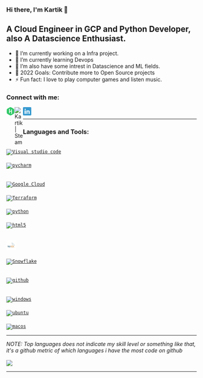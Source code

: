 ### Hi there, I'm Kartik 👋

##  A Cloud Engineer in GCP and Python Developer, also A Datascience Enthusiast.

- 🔭 I’m currently working on a Infra project.
- 🌱 I’m currently learning Devops
- 👯 I’m also have some intrest in Datascience and ML fields.
- 🥅 2022 Goals: Contribute more to Open Source projects
- ⚡ Fun fact: I love to play computer games and listen music.

### Connect with me:

[<img align="left" alt="Kartik | Hackerrank" width="22px" src="https://raw.githubusercontent.com/yoshimitsu117/yoshimitsu117/main/hr_icon.png" />][HackerRank]
[<img align="left" alt="Kartik | Steam" width="22px" src="https://cdn.icon-icons.com/icons2/2407/PNG/512/steam_icon_146047.png" />][Steam]
[<img align="left" alt="Kartik | LinkedIn" width="22px" src="https://raw.githubusercontent.com/yoshimitsu117/yoshimitsu117/main/iconfinder_linkedin_1807540.png" />][linkedin]


<br />

---

### Languages and Tools:


[<code>
<img alt="Visual studio code" width="26px" src="https://cdn.icon-icons.com/icons2/3053/PNG/128/microsoft_visual_studio_code_alt_macos_bigsur_icon_189952.png" />
</code>](https://code.visualstudio.com/)
[<code>
<img alt="pycharm" width="26px" src="https://img.icons8.com/color/240/000000/pycharm.png" />
</code>](https://www.jetbrains.com/pycharm/)

[<code>
<img alt="Google Cloud" width="26px" src="https://cdn.icon-icons.com/icons2/2699/PNG/128/google_cloud_logo_icon_171058.png">
</code>](https://cloud.google.com/)
[<code>
<img alt="Terraform" width="26px" src="https://cdn.icon-icons.com/icons2/2107/PNG/128/file_type_terraform_icon_130125.png">
</code>](https://www.terraform.io/)
[<code>
<img alt="python" width="26px" src="https://img.icons8.com/color/240/000000/python.png">
</code>](https://www.python.org/)
[<code>
<img alt="html5" width="26px" src="https://img.icons8.com/color/240/000000/html-5.png">
</code>](https://developer.mozilla.org/en-US/docs/Web/HTML)


[<code>
<img alt="MySQL" width="26px" src="https://raw.githubusercontent.com/github/explore/80688e429a7d4ef2fca1e82350fe8e3517d3494d/topics/mysql/mysql.png">
</code>](https://dev.mysql.com/)
[<code>
<img alt="Snowflake" width="26px" src="https://cdn.icon-icons.com/icons2/964/PNG/512/snowflake_icon-icons.com_74649.png">
</code>](https://www.snowflake.com/)

[<code>
<img alt="github" width="26px" src="https://cdn.icon-icons.com/icons2/1907/PNG/128/iconfinder-github-4555889_121361.png">
</code>](https://github.com/)

[<code>
<img alt="windows" width="26px" src="https://img.icons8.com/color/240/000000/windows-10.png">
</code>](https://www.microsoft.com/en-us/windows)
[<code>
<img alt="ubuntu" width="26px" src="https://img.icons8.com/color/96/000000/ubuntu--v1.png">
</code>](https://ubuntu.com/)
[<code>
<img alt="macos" width="26px" src="https://img.icons8.com/officel/160/000000/mac-logo.png">
</code>](https://developer.apple.com/macos/)


---


_NOTE: Top languages does not indicate my skill level or something like that, it's a github metric of which languages i have the most code on github_

<a href="https://github.com/rajkartik">
<!--<img align="center" alt="Kartik's Github Stats" src="https://github-readme-stats.codestackr.vercel.app/api?username=rajkartik&show_icons=true&hide_border=true&count_private=true&include_all_commits=true&theme=radical" /></a>-->
<a href="https://github.com/rajkartik">
  <img align="center" src="https://github-readme-stats-anuraghazra1.vercel.app/api/top-langs/?username=rajkartik&layout=compact&theme=radical" />
</a>

---

[HackerRank]: https://www.hackerrank.com/say_rox
[Steam]: https://steamcommunity.com/profiles/76561198376698043/
[linkedin]: www.linkedin.com/in/kartik-raj-89762616b

